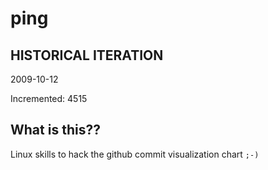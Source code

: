 # ping

## HISTORICAL ITERATION
2009-10-12

Incremented: 4515

## What is this?? 
Linux skills to hack the github commit visualization chart `;-)`
